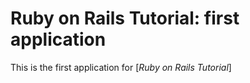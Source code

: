# Ruby on Rails Tutorial: first application

This is the first application for [*Ruby on Rails Tutorial*]


